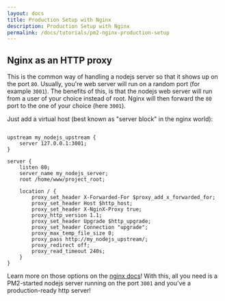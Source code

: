 ```yaml
---
layout: docs
title: Production Setup with Nginx
description: Production Setup with Nginx
permalink: /docs/tutorials/pm2-nginx-production-setup
---
```


## Nginx as an HTTP proxy

This is the common way of handling a nodejs server so that it shows up on the port `80`. Usually, you're web server will run on a random port (for example `3001`). The benefits of this, is that the nodejs web server will run from a user of your choice instead of root. Nginx will then forward the `80` port to the one of your choice (here `3001`).

Just add a virtual host (best known as "server block" in the nginx world):

```nginx

upstream my_nodejs_upstream {
    server 127.0.0.1:3001;
}

server {
    listen 80;
    server_name my_nodejs_server;
    root /home/www/project_root;
    
    location / {
    	proxy_set_header X-Forwarded-For $proxy_add_x_forwarded_for;
    	proxy_set_header Host $http_host;
    	proxy_set_header X-NginX-Proxy true;
    	proxy_http_version 1.1;
    	proxy_set_header Upgrade $http_upgrade;
    	proxy_set_header Connection "upgrade";
    	proxy_max_temp_file_size 0;
    	proxy_pass http://my_nodejs_upstream/;
    	proxy_redirect off;
    	proxy_read_timeout 240s;
    }
}

```

Learn more on those options on the [nginx docs](http://nginx.org/en/docs/http/websocket.html)! With this, all you need is a PM2-started nodejs server running on the port `3001` and you've a production-ready http server!
